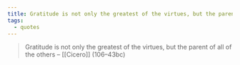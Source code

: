 ```yaml
---
title: Gratitude is not only the greatest of the virtues, but the parent of all of the others
tags:
  - quotes
---
```


> Gratitude is not only the greatest of the virtues, but the parent of all of the others – [[Cicero]] (106–43bc)

